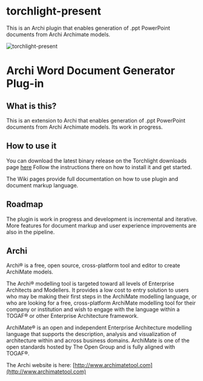 # torchlight-present
This is an Archi plugin that enables generation of .ppt PowerPoint documents from Archi Archimate models.

![torchlight-present](https://raw.githubusercontent.com/archilight/torchlight-present/master/Images/torchlight-present-view.JPG)

# Archi Word Document Generator Plug-in

## What is this?
This is an extension to Archi that enables generation of .ppt PowerPoint documents from Archi Archimate models.  Its work in progress.

## How to use it
You can download the latest binary release on the Torchlight downloads page [here](
https://github.com/archilight/torchlight-present/releases/tag/v0.1)
Follow the instructions there on how to install it and get started.

The Wiki pages provide full documentation on how to use plugin and document markup language.

## Roadmap

The plugin is work in progress and development is incremental and iterative.  More features for document markup and user experience improvements are also in the pipeline.

## Archi
Archi® is a free, open source, cross-platform tool and editor to create ArchiMate models.

The Archi® modelling tool is targeted toward all levels of Enterprise Architects and Modellers. It provides a low cost to entry solution to users who may be making their first steps in the ArchiMate modelling language, or who are looking for a free, cross-platform ArchiMate modelling tool for their company or institution and wish to engage with the language within a TOGAF® or other Enterprise Architecture framework.

ArchiMate® is an open and independent Enterprise Architecture modelling language that supports the description, analysis and visualization of architecture within and across business domains. ArchiMate is one of the open standards hosted by The Open Group and is fully aligned with TOGAF®.

The Archi website is here: [http://www.archimatetool.com](http://www.archimatetool.com)
